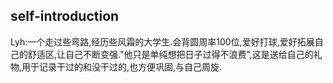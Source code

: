 ## self-introduction
Lyh:一个走过些弯路,经历些风霜的大学生.会背圆周率100位,爱好打球,爱好拓展自己的舒适区,让自己不断变强."他只是单纯想把日子过得不浪费",这是送给自己的礼物,用于记录干过的和没干过的,也方便巩固,与自己周旋.


